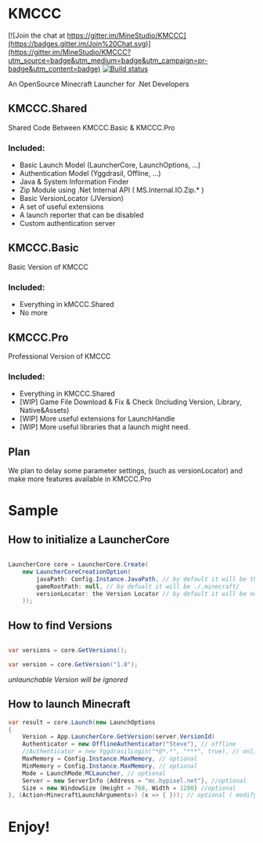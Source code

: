 KMCCC
=====

[![Join the chat at https://gitter.im/MineStudio/KMCCC](https://badges.gitter.im/Join%20Chat.svg)](https://gitter.im/MineStudio/KMCCC?utm_source=badge&utm_medium=badge&utm_campaign=pr-badge&utm_content=badge)
[![Build status](https://ci.appveyor.com/api/projects/status/ldvo1wsyd66boxsf?svg=true)](https://ci.appveyor.com/project/zhouyiran2/kmccc)

An OpenSource Minecraft Launcher for .Net Developers

## KMCCC.Shared

Shared Code Between KMCCC.Basic & KMCCC.Pro

### Included:

- Basic Launch Model (LauncherCore, LaunchOptions, ...)
- Authentication Model (Yggdrasil, Offline, ...)
- Java & System Information Finder
- Zip Module using .Net Internal API ( MS.Internal.IO.Zip.* )
- Basic VersionLocator (JVersion)
- A set of useful extensions
- A launch reporter that can be disabled
- Custom authentication server

## KMCCC.Basic

Basic Version of KMCCC

### Included:

- Everything in kMCCC.Shared
- No more

## KMCCC.Pro

Professional Version of KMCCC

### Included:

- Everything in KMCCC.Shared
- [WIP] Game File Download & Fix & Check (Including Version, Library, Native&Assets)
- [WIP] More useful extensions for LaunchHandle
- [WIP] More useful libraries that a launch might need.

## Plan

We plan to delay some parameter settings, (such as versionLocator) and make more features available in KMCCC.Pro

# Sample

## How to initialize a LauncherCore

```csharp

LauncherCore core = LauncherCore.Create(
	new LauncherCoreCreationOption(
		javaPath: Config.Instance.JavaPath, // by default it will be the first version finded
		gameRootPath: null, // by defualt it will be ./.minecraft/
		versionLocator: the Version Locator // by default it will be new JVersionLocator()
	));

```

## How to find Versions

```csharp

var versions = core.GetVersions();

var version = core.GetVersion("1.8");

```

*unlaunchable Version will be ignored*

## How to launch Minecraft


```csharp
var result = core.Launch(new LaunchOptions
{
	Version = App.LauncherCore.GetVersion(server.VersionId)
	Authenticator = new OfflineAuthenticator("Steve"), // offline
	//Authenticator = new YggdrasilLogin("*@*.*", "***", true), // online
	MaxMemory = Config.Instance.MaxMemory, // optional
	MinMemory = Config.Instance.MaxMemory, // optional
	Mode = LaunchMode.MCLauncher, // optional
	Server = new ServerInfo {Address = "mc.hypixel.net"}, //optional
	Size = new WindowSize {Height = 768, Width = 1280} //optional
}, (Action<MinecraftLaunchArguments>) (x => { })); // optional ( modify arguments before launching
```

# Enjoy!
